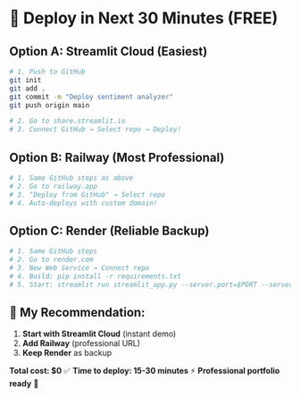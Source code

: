 # 🚀 Deploy in Next 30 Minutes (FREE)

## Option A: Streamlit Cloud (Easiest)
```bash
# 1. Push to GitHub
git init
git add .
git commit -m "Deploy sentiment analyzer"
git push origin main

# 2. Go to share.streamlit.io
# 3. Connect GitHub → Select repo → Deploy!
```

## Option B: Railway (Most Professional)
```bash
# 1. Same GitHub steps as above
# 2. Go to railway.app
# 3. "Deploy from GitHub" → Select repo
# 4. Auto-deploys with custom domain!
```

## Option C: Render (Reliable Backup)
```bash
# 1. Same GitHub steps
# 2. Go to render.com
# 3. New Web Service → Connect repo
# 4. Build: pip install -r requirements.txt
# 5. Start: streamlit run streamlit_app.py --server.port=$PORT --server.address=0.0.0.0
```

## 🎯 My Recommendation:
1. **Start with Streamlit Cloud** (instant demo)
2. **Add Railway** (professional URL)
3. **Keep Render** as backup

**Total cost: $0** ✅
**Time to deploy: 15-30 minutes** ⚡
**Professional portfolio ready** 🎯